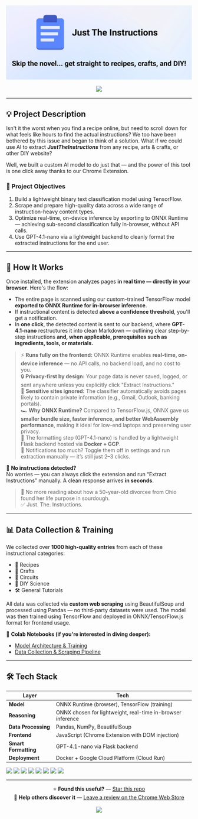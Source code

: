 <p align="center">
  <img src="./extension/images/marquee.jpg" alt="JustTheInstruction Marquee"/>
</p>

<p align="center">
  <a href="https://chromewebstore.google.com/detail/just-the-instructions/lfoilkbebjommkenfehehofgoiopmenn">
    <img src="https://img.shields.io/badge/⬇️ Install from Chrome Web Store-0A66C2?style=for-the-badge&logo=googlechrome&logoColor=white" />
  </a>
</p>

---

## 💡 Project Description

Isn't it the worst when you find a recipe online, but need to scroll down for what feels like hours to find the actual instructions? We too have been bothered by this issue and began to think of a solution. What if we could use AI to extract **_JustTheInstructions_** from any recipe, arts & crafts, or other DIY website?

Well, we built a custom AI model to do just that — and the power of this tool is one click away thanks to our Chrome Extension.

### 🧭 Project Objectives

1. Build a lightweight binary text classification model using TensorFlow.
2. Scrape and prepare high-quality data across a wide range of instruction-heavy content types.
3. Optimize real-time, on-device inference by exporting to ONNX Runtime — achieving sub-second classification fully in-browser, without API calls.
4. Use GPT-4.1-nano via a lightweight backend to cleanly format the extracted instructions for the end user.

---

## 🧠 How It Works

Once installed, the extension analyzes pages **in real time — directly in your browser**. Here's the flow:

- The entire page is scanned using our custom-trained TensorFlow model **exported to ONNX Runtime for in-browser inference**.
- If instructional content is detected **above a confidence threshold**, you'll get a notification.
- In **one click**, the detected content is sent to our backend, where **GPT-4.1-nano** restructures it into clean Markdown — outlining clear step-by-step instructions **and, when applicable, prerequisites such as ingredients, tools, or materials.**

> ⚡ **Runs fully on the frontend:** ONNX Runtime enables **real-time, on-device inference** — no API calls, no backend load, and no cost to you.  
> 🔒 **Privacy-first by design:** Your page data is never saved, logged, or sent anywhere unless you explicitly click "Extract Instructions."  
> 🚫 **Sensitive sites ignored:** The classifier automatically avoids pages likely to contain private information (e.g., Gmail, Outlook, banking portals).  
> 🏎️ **Why ONNX Runtime?** Compared to TensorFlow.js, ONNX gave us **smaller bundle size, faster inference, and better WebAssembly performance**, making it ideal for low-end laptops and preserving user privacy.  
> 💬 The formatting step (GPT-4.1-nano) is handled by a lightweight Flask backend hosted via **Docker + GCP**.  
> 🛑 Notifications too much? Toggle them off in settings and run extraction manually — it’s still just 2–3 clicks.

📣 **No instructions detected?**  
No worries — you can always click the extension and run “Extract Instructions” manually. A clean response arrives **in seconds**.

> 🛑 No more reading about how a 50-year-old divorcee from Ohio found her life purpose in sourdough.  
> ✅ Just. The. Instructions.

---

## 📊 Data Collection & Training

We collected over **1000 high-quality entries** from each of these instructional categories:

- 🍲 Recipes
- 🎨 Crafts
- 🔌 Circuits
- 🧪 DIY Science
- 🛠️ General Tutorials

All data was collected via **custom web scraping** using BeautifulSoup and processed using Pandas — no third-party datasets were used. The model was then trained using TensorFlow and deployed in ONNX/TensorFlow.js format for frontend usage.

📄 **Colab Notebooks (if you're interested in diving deeper):**

- [Model Architecture & Training](https://colab.research.google.com/drive/1nkqleu9FP2pN5D40q1NK_xuyOvsKG7vy?usp=sharing)
- [Data Collection & Scraping Pipeline](https://colab.research.google.com/drive/1k1D4zRW0nFicjkS-KqtCVW3y4mn8qSJR?usp=sharing)

---

## 🛠️ Tech Stack

| Layer                | Tech                                                        |
| -------------------- | ----------------------------------------------------------- |
| **Model**            | ONNX Runtime (browser), TensorFlow (training)               |
| **Reasoning**        | ONNX chosen for lightweight, real-time in-browser inference |
| **Data Processing**  | Pandas, NumPy, BeautifulSoup                                |
| **Frontend**         | JavaScript (Chrome Extension with DOM injection)            |
| **Smart Formatting** | GPT-4.1-nano via Flask backend                              |
| **Deployment**       | Docker + Google Cloud Platform (Cloud Run)                  |

<p>
  <a href="https://www.tensorflow.org/"><img src="https://img.shields.io/badge/TensorFlow-FF6F00?style=for-the-badge&logo=tensorflow&logoColor=white" /></a>
  <a href="https://onnx.ai/"><img src="https://img.shields.io/badge/ONNX-005CED?style=for-the-badge&logo=onnx&logoColor=white" /></a>
  <a href="https://www.javascript.com/"><img src="https://img.shields.io/badge/JavaScript-F7DF1E?style=for-the-badge&logo=javascript&logoColor=black" /></a>
  <a href="https://www.google.com/intl/en_ca/colab/"><img src="https://img.shields.io/badge/Colab-F9AB00?style=for-the-badge&logo=googlecolab&logoColor=white" /></a>
  <a href="https://www.docker.com/"><img src="https://img.shields.io/badge/Docker-2496ED?style=for-the-badge&logo=docker&logoColor=white" /></a>
  <a href="https://cloud.google.com/"><img src="https://img.shields.io/badge/GCP-4285F4?style=for-the-badge&logo=googlecloud&logoColor=white" /></a>
  <a href="https://pandas.pydata.org/"><img src="https://img.shields.io/badge/Pandas-150458?style=for-the-badge&logo=pandas&logoColor=white" /></a>
  <a href="https://www.crummy.com/software/BeautifulSoup/"><img src="https://img.shields.io/badge/BeautifulSoup-FFC107?style=for-the-badge" /></a>
</p>

---

<p align="center">
  ⭐️ <strong>Found this useful?</strong> — <a href="https://github.com/kristiandiana/justtheinstructions">Star this repo</a>  
  <br />
  📝 <strong>Help others discover it</strong> — <a href="https://chromewebstore.google.com/detail/just-the-instructions/lfoilkbebjommkenfehehofgoiopmenn">Leave a review on the Chrome Web Store</a>
  <br/>
  <br/>
    <a href="https://chromewebstore.google.com/detail/just-the-instructions/lfoilkbebjommkenfehehofgoiopmenn">
    <img src="https://img.shields.io/badge/⬇️ Install from Chrome Web Store-0A66C2?style=for-the-badge&logo=googlechrome&logoColor=white" />
  </a>
</p>
